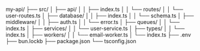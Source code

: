 my-api/
├── src/
│   ├── api/
│   │   ├── index.ts
│   │   └── routes/
│   │       └── user-routes.ts
│   ├── database/
│   │   ├── index.ts
│   │   └── schema.ts
│   ├── middleware/
│   │   ├── auth.ts
│   │   └── error.ts
│   ├── queues/
│   │   └── index.ts
│   ├── services/
│   │   └── user-service.ts
│   ├── types/
│   │   └── index.ts
│   ├── workers/
│   │   └── email-worker.ts
│   └── index.ts
├── .env
├── bun.lockb
├── package.json
└── tsconfig.json